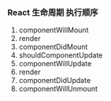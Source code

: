 ### React 生命周期 执行顺序
1. componentWillMount
2. render
3. componentDidMount
4. shouldComponentUpdate
5. componentWillUpdate
6. render
7. componentDidUpdate
8. componentWillUnmount